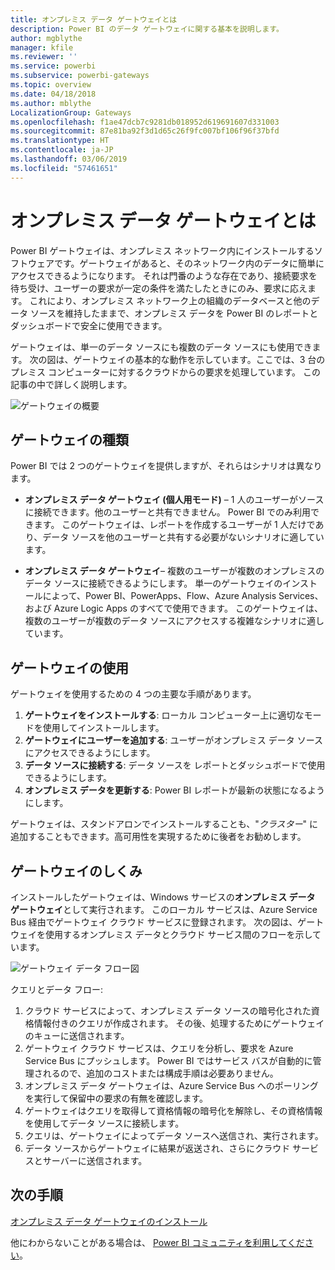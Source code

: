 ```yaml
---
title: オンプレミス データ ゲートウェイとは
description: Power BI のデータ ゲートウェイに関する基本を説明します。
author: mgblythe
manager: kfile
ms.reviewer: ''
ms.service: powerbi
ms.subservice: powerbi-gateways
ms.topic: overview
ms.date: 04/18/2018
ms.author: mblythe
LocalizationGroup: Gateways
ms.openlocfilehash: f1ae47dcb7c9281db018952d619691607d331003
ms.sourcegitcommit: 87e81ba92f3d1d65c26f9fc007bf106f96f37bfd
ms.translationtype: HT
ms.contentlocale: ja-JP
ms.lasthandoff: 03/06/2019
ms.locfileid: "57461651"
---
```

# <a name="what-are-on-premises-data-gateways"></a>オンプレミス データ ゲートウェイとは

Power BI ゲートウェイは、オンプレミス ネットワーク内にインストールするソフトウェアです。ゲートウェイがあると、そのネットワーク内のデータに簡単にアクセスできるようになります。 それは門番のような存在であり、接続要求を待ち受け、ユーザーの要求が一定の条件を満たしたときにのみ、要求に応えます。 これにより、オンプレミス ネットワーク上の組織のデータベースと他のデータ ソースを維持したままで、オンプレミス データを Power BI のレポートとダッシュボードで安全に使用できます。

ゲートウェイは、単一のデータ ソースにも複数のデータ ソースにも使用できます。 次の図は、ゲートウェイの基本的な動作を示しています。ここでは、3 台のプレミス コンピューターに対するクラウドからの要求を処理しています。 この記事の中で詳しく説明します。

![ゲートウェイの概要](media/service-gateway-getting-started/gateway-overview.png)

## <a name="types-of-gateways"></a>ゲートウェイの種類

Power BI では 2 つのゲートウェイを提供しますが、それらはシナリオは異なります。

* **オンプレミス データ ゲートウェイ (個人用モード)** – 1 人のユーザーがソースに接続できます。他のユーザーと共有できません。 Power BI でのみ利用できます。 このゲートウェイは、レポートを作成するユーザーが 1 人だけであり、データ ソースを他のユーザーと共有する必要がないシナリオに適しています。

* **オンプレミス データ ゲートウェイ**– 複数のユーザーが複数のオンプレミスのデータ ソースに接続できるようにします。 単一のゲートウェイのインストールによって、Power BI、PowerApps、Flow、Azure Analysis Services、および Azure Logic Apps のすべてで使用できます。 このゲートウェイは、複数のユーザーが複数のデータ ソースにアクセスする複雑なシナリオに適しています。 

## <a name="using-a-gateway"></a>ゲートウェイの使用

ゲートウェイを使用するための 4 つの主要な手順があります。

1. **ゲートウェイをインストールする**: ローカル コンピューター上に適切なモードを使用してインストールします。
2. **ゲートウェイにユーザーを追加する**: ユーザーがオンプレミス データ ソースにアクセスできるようにします。
3. **データ ソースに接続する**: データ ソースを レポートとダッシュボードで使用できるようにします。
4. **オンプレミス データを更新する**: Power BI レポートが最新の状態になるようにします。

ゲートウェイは、スタンドアロンでインストールすることも、"*クラスター*" に追加することもできます。高可用性を実現するために後者をお勧めします。

## <a name="how-gateways-work"></a>ゲートウェイのしくみ

インストールしたゲートウェイは、Windows サービスの**オンプレミス データ ゲートウェイ**として実行されます。 このローカル サービスは、Azure Service Bus 経由でゲートウェイ クラウド サービスに登録されます。 次の図は、ゲートウェイを使用するオンプレミス データとクラウド サービス間のフローを示しています。

![ゲートウェイ データ フロー図](media/service-gateway-getting-started/gateway-how-it-works.png)

クエリとデータ フロー:

1. クラウド サービスによって、オンプレミス データ ソースの暗号化された資格情報付きのクエリが作成されます。 その後、処理するためにゲートウェイのキューに送信されます。
2. ゲートウェイ クラウド サービスは、クエリを分析し、要求を Azure Service Bus にプッシュします。 Power BI ではサービス バスが自動的に管理されるので、追加のコストまたは構成手順は必要ありません。
3. オンプレミス データ ゲートウェイは、Azure Service Bus へのポーリングを実行して保留中の要求の有無を確認します。
4. ゲートウェイはクエリを取得して資格情報の暗号化を解除し、その資格情報を使用してデータ ソースに接続します。
5. クエリは、ゲートウェイによってデータ ソースへ送信され、実行されます。
6. データ ソースからゲートウェイに結果が返送され、さらにクラウド サービスとサーバーに送信されます。

## <a name="next-steps"></a>次の手順
[オンプレミス データ ゲートウェイのインストール](service-gateway-install.md)

他にわからないことがある場合は、 [Power BI コミュニティを利用してください](http://community.powerbi.com/)。

